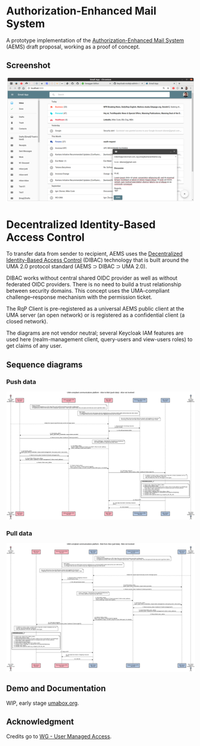 # Authorization-Enhanced Mail System

A prototype implementation of the [Authorization-Enhanced Mail System][1] (AEMS) draft proposal, working as a proof of concept.

## Screenshot

![GUI](./images/gui.png)

# Decentralized Identity-Based Access Control

To transfer data from sender to recipient, AEMS uses the [Decentralized Identity-Based Access Control][2] (DIBAC) technology that is built around the UMA 2.0 protocol standard (AEMS ⊃ DIBAC ⊃ UMA 2.0).

DIBAC works without central shared OIDC provider as well as without federated OIDC providers. There is no need to build a trust relationship between security domains. This concept uses the UMA-compliant challenge–response mechanism with the permission ticket.

The RqP Client is pre-registered as a universal AEMS public client at the UMA server (an open network) or is registered as a confidential client (a closed network).

The diagrams are not vendor neutral; several Keycloak IAM features are used here (realm-management client, query-users and view-users roles) to get claims of any user.

## Sequence diagrams

### Push data

![Sequence Diagram - push data](./images/uma-compliant-communications-platform-alice-to-bob-push-data-alice-not-involved.png)

### Pull data

![Sequence Diagram - pull data](./images/uma-compliant-communications-platform-bob-from-alice-pull-data-bob-not-involved.png)

## Demo and Documentation

WIP, early stage [umabox.org][3].

## Acknowledgment

Credits go to [WG - User Managed Access][4].

[1]: https://github.com/uma-email/proposal
[2]: https://github.com/dibac/proposal
[3]: https://www.umabox.org
[4]: https://kantarainitiative.org/confluence/display/uma/Home
